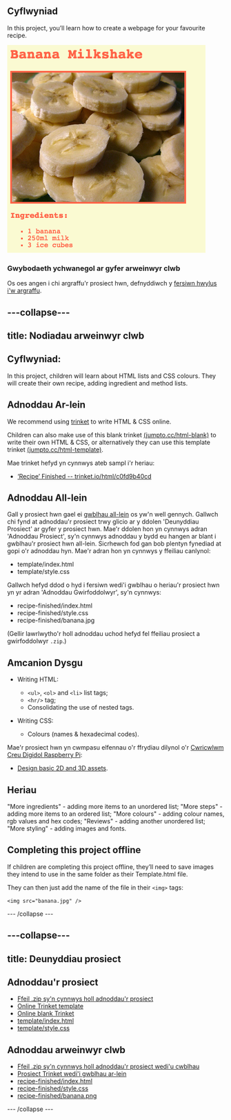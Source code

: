 ## Cyflwyniad

In this project, you’ll learn how to create a webpage for your favourite recipe.

![sgrinlun](images/recipe-final.png)

### Gwybodaeth ychwanegol ar gyfer arweinwyr clwb

Os oes angen i chi argraffu'r prosiect hwn, defnyddiwch y [fersiwn hwylus i'w argraffu](https://projects.raspberrypi.org/en/projects/recipe/print).

## \---collapse\---

## title: Nodiadau arweinwyr clwb

## Cyflwyniad:

In this project, children will learn about HTML lists and CSS colours. They will create their own recipe, adding ingredient and method lists.

## Adnoddau Ar-lein

We recommend using [trinket](https://trinket.io/) to write HTML & CSS online.

Children can also make use of this blank trinket [(jumpto.cc/html-blank)](http://jumpto.cc/html-blank) to write their own HTML & CSS, or alternatively they can use this template trinket [(jumpto.cc/html-template)](http://jumpto.cc/html-template).

Mae trinket hefyd yn cynnwys ateb sampl i'r heriau:

+ [‘Recipe’ Finished -- trinket.io/html/c0fd9b40cd](https://trinket.io/html/c0fd9b40cd)

## Adnoddau All-lein

Gall y prosiect hwn gael ei [gwblhau all-lein](https://www.codeclubprojects.org/en-GB/resources/webdev-working-offline/) os yw'n well gennych. Gallwch chi fynd at adnoddau'r prosiect trwy glicio ar y ddolen 'Deunyddiau Prosiect' ar gyfer y prosiect hwn. Mae'r ddolen hon yn cynnwys adran 'Adnoddau Prosiect', sy'n cynnwys adnoddau y bydd eu hangen ar blant i gwblhau'r prosiect hwn all-lein. Sicrhewch fod gan bob plentyn fynediad at gopi o'r adnoddau hyn. Mae'r adran hon yn cynnwys y ffeiliau canlynol:

+ template/index.html
+ template/style.css

Gallwch hefyd ddod o hyd i fersiwn wedi'i gwblhau o heriau'r prosiect hwn yn yr adran 'Adnoddau Gwirfoddolwyr', sy'n cynnwys:

+ recipe-finished/index.html
+ recipe-finished/style.css
+ recipe-finished/banana.jpg

(Gellir lawrlwytho'r holl adnoddau uchod hefyd fel ffeiliau prosiect a gwirfoddolwyr `.zip`.)

## Amcanion Dysgu

+ Writing HTML:
    
    + `<ul>`, `<ol>` and `<li>` list tags;
    + `<hr/>` tag;
    + Consolidating the use of nested tags.

+ Writing CSS:
    
    + Colours (names & hexadecimal codes).

Mae'r prosiect hwn yn cwmpasu elfennau o'r ffrydiau dilynol o'r [Cwricwlwm Creu Digidol Raspberry Pi](http://rpf.io/curriculum):

+ [Design basic 2D and 3D assets](https://www.raspberrypi.org/curriculum/design/creator).

## Heriau

"More ingredients" - adding more items to an unordered list; "More steps" - adding more items to an ordered list; "More colours" - adding colour names, rgb values and hex codes; "Reviews" - adding another unordered list; "More styling" - adding images and fonts.

## Completing this project offline

If children are completing this project offline, they’ll need to save images they intend to use in the same folder as their Template.html file.

They can then just add the name of the file in their `<img>` tags:

    <img src="banana.jpg" />
    

\--- /collapse \---

## \---collapse\---

## title: Deunyddiau prosiect

## Adnoddau'r prosiect

+ [Ffeil .zip sy'n cynnwys holl adnoddau'r prosiect](resources/recipe-project-resources.zip)
+ [Online Trinket template](http://jumpto.cc/trinket-template)
+ [Online blank Trinket](http://jumpto.cc/trinket-blank)
+ [template/index.html](resources/template-index.html)
+ [template/style.css](resources/template-style.css)

## Adnoddau arweinwyr clwb

+ [Ffeil .zip sy'n cynnwys holl adnoddau'r prosiect wedi'u cwblhau](resources/recipe-volunteer-resources.zip)
+ [Prosiect Trinket wedi'i gwblhau ar-lein](https://trinket.io/html/c0fd9b40cd)
+ [recipe-finished/index.html](resources/recipe-finished-index.html)
+ [recipe-finished/style.css](resources/recipe-finished-style.css)
+ [recipe-finished/banana.png](resources/recipe-finished-banana.png)

\--- /collapse \---
